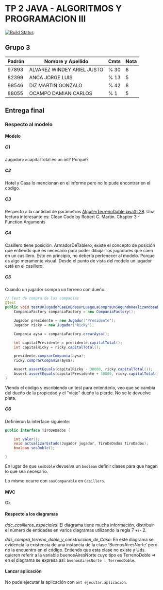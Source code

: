 TP 2 JAVA - ALGORITMOS Y PROGRAMACION III
==========

[![Build Status](https://travis-ci.org/GonzaDiz/tp2j-algo3.svg?branch=master)]()

## Grupo 3

| Padrón | Nombre y Apellido          |  Cmts   |  Nota   |
|--------|--------------------------- | ------- | ------- |
|  97893 | ALVAREZ WINDEY ARIEL JUSTO |   % 30  |    8    |
|  82399 | ANCA JORGE LUIS            |   % 13  |    5    |
|  98546 | DIZ MARTIN GONZALO         |   % 42  |    8    |
|  88055 | OCAMPO DAMIAN CARLOS       |   %  1  |    5    |

## Entrega final

### Respecto al modelo

#### Modelo

##### C1
Jugador>>capitalTotal es un int? Porqué?

##### C2
Hotel y Casa lo mencionan en el informe pero no lo pude encontrar en el código. 

##### C3
Respecto a la cantidad de parámetros [AlquilerTerrenoDoble.java#L28](https://github.com/GonzaDiz/tp2j-algo3/blob/entregafinal/src/modelo/casillero/terrenos/AlquilerTerrenoDoble.java#L28). Una lectura interesante es: Clean Code by Robert C. Martin. Chapter 3 - Function Arguments

##### C4
Casillero tiene posición. ArmadorDeTablero, existe el concepto de posición que entiendo que es necesario para poder dibujar los jugadores que caen en un casillero. Esto en principio, no debería pertenecer al modelo. Porque es algo meramente visual. Desde el punto de vista del modelo un jugador está en el casillero.

##### C5
Cuando un jugador compra un terreno con dueño:

```java
// Test de compra de las companias
@Test
public void testUnJugadorCaeEnEdesurLuegoLaCompraUnSegundoRealizandoseElIntercambio() {
    CompaniaFactory companiaFactory = new CompaniaFactory();

    Jugador presidente = new Jugador("Presidente");
    Jugador ricky = new Jugador("Ricky");

    Compania aysa = companiaFactory.crearAysa();

    int capitalPresidente = presidente.capitalTotal();
    int capitalRicky = ricky.capitalTotal();

    presidente.comprarCompania(aysa);
    ricky.comprarCompania(aysa);

    Assert.assertEquals(capitalRicky - 30000, ricky.capitalTotal());
    Assert.assertEquals(capitalPresidente + 30000, ricky.capitalTotal());
}
```

Viendo el código y escribiendo un test para entenderlo, veo que se cambia del dueño de la propiedad y el "viejo" dueño la pierde. No se le devuelve plata.

##### C6

Definieron la interface siguiente: 

```java
public interface TiroDeDados {

	int valor();
	void actualizarEstado(Jugador jugador, TiroDeDados tiroDados);
	boolean sosDoble();

}
```

En lugar de que ```sosDoble``` devuelva un ```boolean``` definir clases para que hagan lo que sea necesario.

Lo mismo ocurre con ```sosComparable``` en ```Casillero```.  

#### MVC

Ok

#### Respecto a los diagramas

*ddc_casilleros_especiales*: El diagrama tiene mucha información, distribuir el número de entidades en varios diagramas utilizando la regla 7 +/- 2.

*dds_compra_terreno_doble_y_construccion_de_Casa*: En este diagrama se evidencia la existencia de una instancia de la clase 'BuenosAiresNorte' pero no la encuentro en el código. Entiendo que esta clase no existe y Uds. quieren referir a la variable buenosAiresNorte cuyo tipo es TerrenoDoble => en el diagrama se expresa así: ```buenosAiresNorte : TerrenoDoble```.

#### Lanzar aplicación

No pude ejecutar la aplicación con ```ant ejecutar.aplicacion```.




